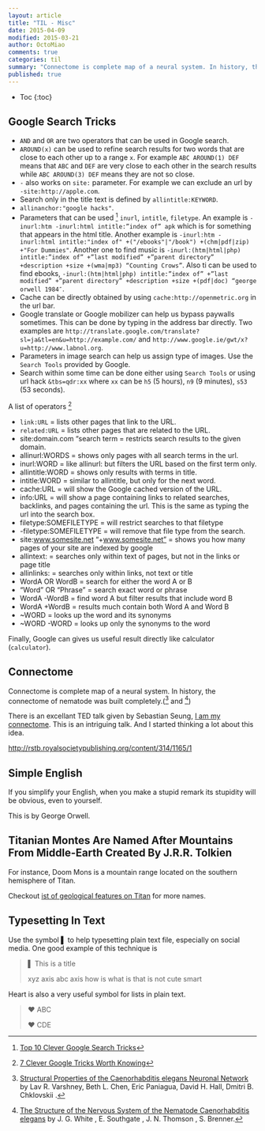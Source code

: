 ```yaml
---
layout: article
title: "TIL - Misc"
date: 2015-04-09
modified: 2015-03-21
author: OctoMiao
comments: true
categories: til
summary: "Connectome is complete map of a neural system. In history, the connectome of nematode was built completely"
published: true
---
```



* Toc
{:toc}

## Google Search Tricks

* `AND` and `OR` are two operators that can be used in Google search.
* `AROUND(x)` can be used to refine search results for two words that are close to each other up to a range `x`. For example `ABC AROUND(1) DEF` means that `ABC` and `DEF` are very close to each other in the search results while `ABC AROUND(3) DEF` means they are not so close.
* `-` also works on `site:` parameter. For example we can exclude an url by `-site:http://apple.com`.
* Search only in the title text is defined by `allintitle:KEYWORD`.
* `allinanchor:"google hacks"`.
* Parameters that can be used [^lifehackerGoogle] `inurl`, `intitle`, `filetype`. An example is `-inurl:htm -inurl:html intitle:”index of” apk` which is for something that appears in the html title. Another example is `-inurl:htm -inurl:html intitle:"index of" +("/ebooks"|"/book") +(chm|pdf|zip) +"For Dummies"`. Another one to find music is `-inurl:(htm|html|php) intitle:”index of” +”last modified” +”parent directory” +description +size +(wma|mp3) “Counting Crows”`. Also ti can be used to find ebooks, `-inurl:(htm|html|php) intitle:”index of” +”last modified” +”parent directory” +description +size +(pdf|doc) “george orwell 1984″`.
* Cache can be directly obtained by using `cache:http://openmetric.org` in the url bar.
* Google translate or Google mobilizer can help us bypass paywalls sometimes. This can be done by typing in the address bar directly. Two examples are `http://translate.google.com/translate?sl=ja&tl=en&u=http://example.com/` and `http://www.google.ie/gwt/x?u=http://www.labnol.org`.
* Parameters in image search can help us assign type of images. Use the `Search Tools` provided by Google.
* Search within some time can be done either using `Search Tools` or using url hack `&tbs=qdr:xx` where `xx` can be `h5` (5 hours), `n9` (9 minutes), `s53` (53 seconds).

A list of operators [^7tricks]


* `link:URL` = lists other pages that link to the URL.
* `related:URL` = lists other pages that are related to the URL.
* site:domain.com “search term = restricts search results to the given domain.
* allinurl:WORDS = shows only pages with all search terms in the url.
* inurl:WORD = like allinurl: but filters the URL based on the first term only.
* allintitle:WORD = shows only results with terms in title.
* intitle:WORD = similar to allintitle, but only for the next word.
* cache:URL = will show the Google cached version of the URL.
* info:URL = will show a page containing links to related searches, backlinks, and pages containing the url. This is the same as typing the url into the search box.
* filetype:SOMEFILETYPE = will restrict searches to that filetype
* -filetype:SOMEFILETYPE = will remove that file type from the search.
* site:www.somesite.net “+www.somesite.net” = shows you how many pages of your site are indexed by google
* allintext: = searches only within text of pages, but not in the links or page title
* allinlinks: = searches only within links, not text or title
* WordA OR WordB = search for either the word A or B
* “Word” OR “Phrase” = search exact word or phrase
* WordA -WordB = find word A but filter results that include word B
* WordA +WordB = results much contain both Word A and Word B
* ~WORD = looks up the word and its synonyms
* ~WORD -WORD = looks up only the synonyms to the word


Finally, Google can gives us useful result directly like calculator (`calculator`).

[^lifehackerGoogle]: [Top 10 Clever Google Search Tricks](http://lifehacker.com/top-10-clever-google-search-tricks-1450186165)
[^7tricks]: [7 Clever Google Tricks Worth Knowing](http://www.marcandangel.com/2007/07/25/7-clever-google-tricks-worth-knowing/)


## Connectome

Connectome is complete map of a neural system. In history, the connectome of nematode was built completely.([^connect1] and [^connect2])

There is an excellant TED talk given by Sebastian Seung, [I am my connectome](http://www.ted.com/talks/sebastian_seung#t-1135647). This is an intriguing talk. And I started thinking a lot about this idea.

[^connect1]: [Structural Properties of the Caenorhabditis elegans Neuronal Network](http://journals.plos.org/ploscompbiol/article?id=10.1371/journal.pcbi.1001066) by Lav R. Varshney, Beth L. Chen, Eric Paniagua, David H. Hall, Dmitri B. Chklovskii .
[^connect2]: [The Structure of the Nervous System of the Nematode Caenorhabditis elegans](http://rstb.royalsocietypublishing.org/content/314/1165/1) by J. G. White , E. Southgate , J. N. Thomson , S. Brenner.


http://rstb.royalsocietypublishing.org/content/314/1165/1


## Simple English

If you simplify your English, when you make a stupid remark its stupidity will be obvious, even to yourself.

This is by George Orwell.


## Titanian Montes Are Named After Mountains From Middle-Earth Created By J.R.R. Tolkien

For instance, Doom Mons is a mountain range located on the southern hemisphere of Titan.

Checkout [ist of geological features on Titan](https://en.wikipedia.org/wiki/List_of_geological_features_on_Titan#Montes) for more names.

## Typesetting In Text

Use the symbol ▌ to help typesetting plain text file, especially on social media. One good example of this technique is

> ▌ This is a title
>
>
> xyz axis abc axis how is what is that is not cute smart

Heart is also a very useful symbol for lists in plain text.

>  ♥  ABC
>
>
>  ♥  CDE
